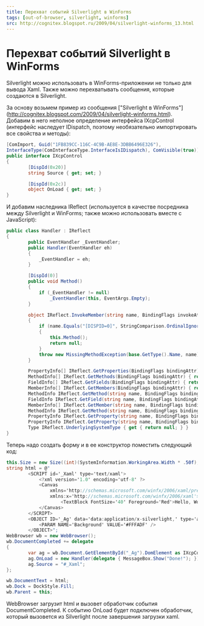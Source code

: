 ```yaml
---
title: Перехват событий Silverlight в WinForms
tags: [out-of-browser, silverlight, winforms]
src: http://cognitex.blogspot.ru/2009/04/silverlight-winforms_13.html
---
```

# Перехват событий Silverlight в WinForms
Silverlight можно использовать в WinForms-приложении не только для вывода Xaml. Также можно перехватывать сообщения, которые создаются в Silverlight.

За основу возьмем пример из сообщения ["Silverlight в WinForms"] (http://cognitex.blogspot.com/2009/04/silverlight-winforms.html). Добавим в него неполное определение интерфейса IXcpControl (интерфейс наследует IDispatch, поэтому необязательно импортировать все свойства и методы):
```c#
[ComImport, Guid("1FB839CC-116C-4C9B-AE8E-3DBB6496E326"),
InterfaceType(ComInterfaceType.InterfaceIsIDispatch), ComVisible(true)]
public interface IXcpControl
{
    	[DispId(0x20)]
    	string Source { get; set; }

    	[DispId(0x2c)]
    	object OnLoad { get; set; }
}
```
И добавим наследника IReflect (используется в качестве посредника между Silverlight и WinForms; также можно использовать вместе с JavaScript):
```c#
public class Handler : IReflect
{
    	public EventHandler _EventHandler;
    	public Handler(EventHandler eh)
    	{
        	_EventHandler = eh;
    	}

    	[DispId(0)]
    	public void Method()
    	{
        	if (_EventHandler != null)
            	_EventHandler(this, EventArgs.Empty);
    	}

    	object IReflect.InvokeMember(string name, BindingFlags invokeAttr, Binder binder, object target, object[] args, ParameterModifier[] modifiers, System.Globalization.CultureInfo culture, string[] namedParameters)
    	{
        	if (name.Equals("[DISPID=0]", StringComparison.OrdinalIgnoreCase))
        	{
            	this.Method();
            	return null;
        	}
        	throw new MissingMethodException(base.GetType().Name, name);
    	}

    	PropertyInfo[] IReflect.GetProperties(BindingFlags bindingAttr) { return new PropertyInfo[0]; }
    	MethodInfo[] IReflect.GetMethods(BindingFlags bindingAttr) { return new MethodInfo[0]; }
    	FieldInfo[] IReflect.GetFields(BindingFlags bindingAttr) { return new FieldInfo[0]; }
    	MemberInfo[] IReflect.GetMembers(BindingFlags bindingAttr) { return new MemberInfo[0]; }
    	MethodInfo IReflect.GetMethod(string name, BindingFlags bindingAttr, Binder binder, Type[] types, ParameterModifier[] modifiers) { return null; }
    	FieldInfo IReflect.GetField(string name, BindingFlags bindingAttr) { return null; }
    	MemberInfo[] IReflect.GetMember(string name, BindingFlags bindingAttr) { return null; }
    	MethodInfo IReflect.GetMethod(string name, BindingFlags bindingAttr) { return null; }
    	PropertyInfo IReflect.GetProperty(string name, BindingFlags bindingAttr, Binder binder, Type returnType, Type[] types, ParameterModifier[] modifiers) { return null; }
    	PropertyInfo IReflect.GetProperty(string name, BindingFlags bindingAttr) { return null; }
    	Type IReflect.UnderlyingSystemType { get { return null; } }
}
```
Теперь надо создать форму и в ее конструктор поместить следующий код:
```c#
this.Size = new Size((int)(SystemInformation.WorkingArea.Width * .50f), 400);
string html = @"
    	<SCRIPT id='_Xaml' type='text/xaml'>
        	<?xml version='1.0' encoding='utf-8' ?>
        	<Canvas
            	xmlns='http://schemas.microsoft.com/winfx/2006/xaml/presentation'
            	xmlns:x='http://schemas.microsoft.com/winfx/2006/xaml'>
                	<TextBlock FontSize='40' Foreground='Red'>Hello, World!</TextBlock>
        	</Canvas>
    	</SCRIPT>
    	<OBJECT ID='_Ag' data='data:application/x-silverlight,' type='application/x-silverlight' Width='100%' Height='100%'>
        	<PARAM NAME='Background' VALUE='#FFFADF' />
    	</OBJECT>";
WebBrowser wb = new WebBrowser();
wb.DocumentCompleted += delegate
{
    	var ag = wb.Document.GetElementById("_Ag").DomElement as IXcpControl;
    	ag.OnLoad = new Handler(delegate { MessageBox.Show("Done!"); });
    	ag.Source = "#_Xaml";
};

wb.DocumentText = html;
wb.Dock = DockStyle.Fill;
wb.Parent = this;
```
WebBrowser загрузит html и вызовет обработчик события DocumentCompleted. К событию OnLoad будет подключен обработчик, который вызовется из Silverlight после завершения загрузки xaml.
